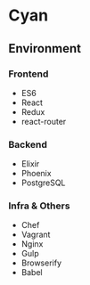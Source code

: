 # Cyan

## Environment
### Frontend
* ES6
* React
* Redux
* react-router

### Backend
* Elixir
* Phoenix
* PostgreSQL

### Infra & Others
* Chef
* Vagrant
* Nginx
* Gulp
* Browserify
* Babel
